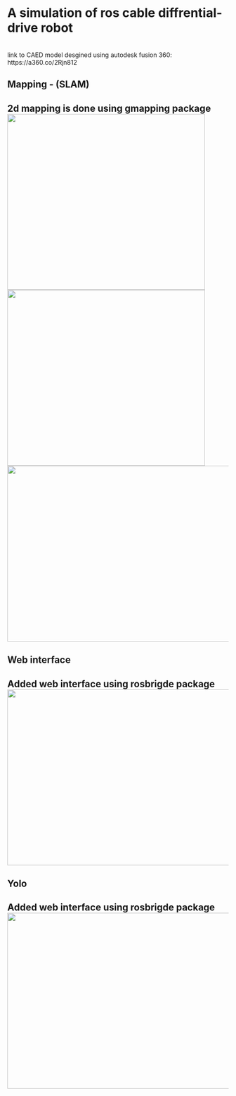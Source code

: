 <h1>A simulation of ros cable diffrential-drive robot</h1> <br>
link to CAED model desgined using autodesk fusion 360: https://a360.co/2Rjn812 <br>

<h2>Mapping - (SLAM) <h2>
  2d mapping is done using gmapping package <br>
  <img src="https://github.com/manu042k/differential-drive-robot/blob/master/src/pics/world.png" width="450" height="400" /> <img src="https://github.com/manu042k/differential-drive-robot/blob/master/src/pics/rviz.png" width="450" height="400" /><br>
  <img src="https://github.com/manu042k/differential-drive-robot/blob/master/src/pics/both.png" width="600" height="400" /><br>
  
 <h2>Web interface<h2>
   Added web interface using rosbrigde package <br>
   <img src="https://github.com/manu042k/differential-drive-robot/blob/master/src/pics/web.gif" width="600" height="400" /><br>
   
 <h2>Yolo<h2>
   Added web interface using rosbrigde package <br>
   <img src="https://github.com/manu042k/differential-drive-robot/blob/master/src/pics/yolo.gif" width="600" height="400" /><br>
   

  
  



